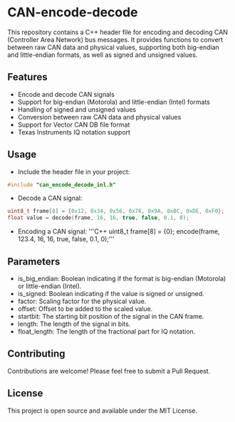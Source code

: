 # CAN-encode-decode
This repository contains a C++ header file for encoding and decoding CAN (Controller Area Network) bus messages. It provides functions to convert between raw CAN data and physical values, supporting both big-endian and little-endian formats, as well as signed and unsigned values.
## Features
* Encode and decode CAN signals
* Support for big-endian (Motorola) and little-endian (Intel) formats
* Handling of signed and unsigned values
* Conversion between raw CAN data and physical values
* Support for Vector CAN DB file format
* Texas Instruments IQ notation support
## Usage
- Include the header file in your project:

```cpp
#include "can_encode_decode_inl.h"
```
- Decode a CAN signal:

```cpp
uint8_t frame[8] = {0x12, 0x34, 0x56, 0x78, 0x9A, 0xBC, 0xDE, 0xF0};
float value = decode(frame, 16, 16, true, false, 0.1, 0);
```

- Encoding a CAN signal: 
'''C++
uint8_t frame[8] = {0};
encode(frame, 123.4, 16, 16, true, false, 0.1, 0);'''
## Parameters
* is_big_endian: Boolean indicating if the format is big-endian (Motorola) or little-endian (Intel).
* is_signed: Boolean indicating if the value is signed or unsigned.
* factor: Scaling factor for the physical value.
* offset: Offset to be added to the scaled value.
* startbit: The starting bit position of the signal in the CAN frame.
* length: The length of the signal in bits.
* float_length: The length of the fractional part for IQ notation.
## Contributing
Contributions are welcome! Please feel free to submit a Pull Request.
## License
This project is open source and available under the MIT License.
